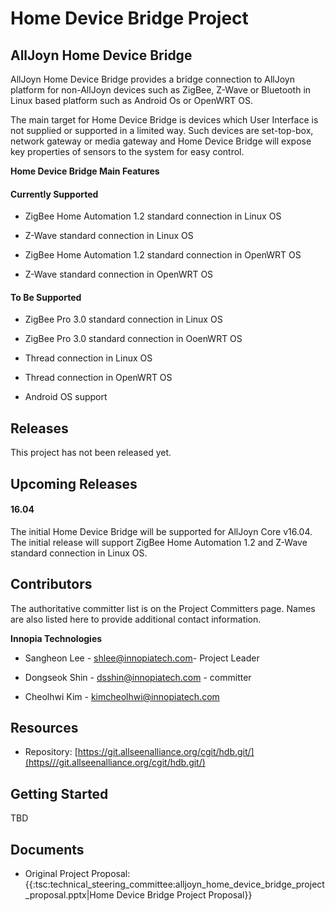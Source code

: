 # Home Device Bridge Project

## AllJoyn Home Device Bridge

AllJoyn Home Device Bridge provides a bridge connection to AllJoyn platform for non-AllJoyn devices such as ZigBee, Z-Wave or Bluetooth in Linux based platform such as Android Os or OpenWRT OS.

The main target for Home Device Bridge is devices which User Interface is not supplied or supported in a limited way. Such devices are set-top-box, network gateway or media gateway and Home Device Bridge will expose key properties of sensors to the system for easy control.

**Home Device Bridge Main Features**
#### Currently Supported

*  ZigBee Home Automation 1.2 standard connection in Linux OS

*  Z-Wave standard connection in Linux OS

*  ZigBee Home Automation 1.2 standard connection in OpenWRT OS

*  Z-Wave standard connection in OpenWRT OS

#### To Be Supported

*  ZigBee Pro 3.0 standard connection in Linux OS

*  ZigBee Pro 3.0 standard connection in OoenWRT OS

*  Thread connection in Linux OS

*  Thread connection in OpenWRT OS

*  Android OS support

## Releases

This project has not been released yet.

## Upcoming Releases

#### 16.04
The initial Home Device Bridge will be supported for AllJoyn Core v16.04.
The initial release will support ZigBee Home Automation 1.2 and Z-Wave standard connection in Linux OS.

##  Contributors 

The authoritative committer list is on the Project Committers page. Names are also listed here to provide additional contact information.

**Innopia Technologies**

*  Sangheon Lee - [shlee@innopiatech.com](shlee@innopiatech.com)- Project Leader

*  Dongseok Shin - [dsshin@innopiatech.com](dsshin@innopiatech.com) - committer

*  Cheolhwi Kim - [kimcheolhwi@innopiatech.com](kimcheolhwi@innopiatech.com)

## Resources

*  Repository: [https://git.allseenalliance.org/cgit/hdb.git/](https///git.allseenalliance.org/cgit/hdb.git/)

## Getting Started

TBD

## Documents


*  Original Project Proposal: {{:tsc:technical_steering_committee:alljoyn_home_device_bridge_project_proposal.pptx|Home Device Bridge Project Proposal}}
